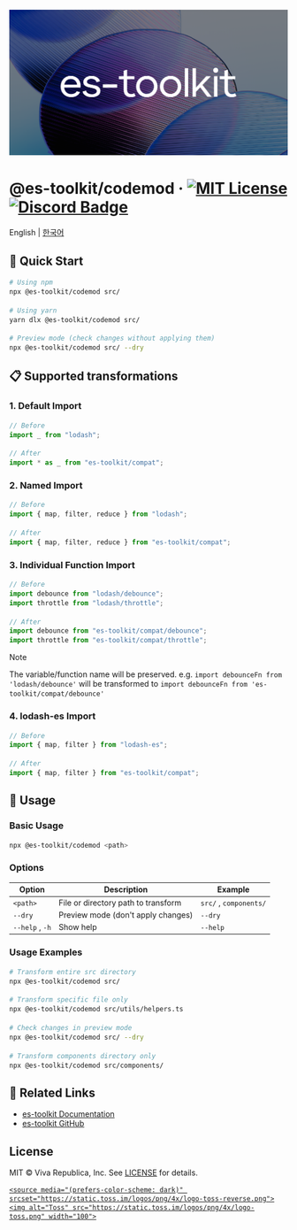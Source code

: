 ![cover](./public/og.png)

# @es-toolkit/codemod &middot; [![MIT License](https://img.shields.io/badge/license-MIT-blue.svg)](https://github.com/toss/slash/blob/main/LICENSE) [![Discord Badge](https://discord.com/api/guilds/1281071127052943361/widget.png?style=shield)](https://discord.gg/vGXbVjP2nY)

English | [한국어](https://github.com/toss/es-toolkit-codemod/blob/main/README-ko_kr.md)

## 🚀 Quick Start

```bash
# Using npm
npx @es-toolkit/codemod src/

# Using yarn
yarn dlx @es-toolkit/codemod src/

# Preview mode (check changes without applying them)
npx @es-toolkit/codemod src/ --dry
```

## 📋 Supported transformations

### 1. Default Import

```javascript
// Before
import _ from "lodash";

// After
import * as _ from "es-toolkit/compat";
```

### 2. Named Import

```javascript
// Before
import { map, filter, reduce } from "lodash";

// After
import { map, filter, reduce } from "es-toolkit/compat";
```

### 3. Individual Function Import

```javascript
// Before
import debounce from "lodash/debounce";
import throttle from "lodash/throttle";

// After
import debounce from "es-toolkit/compat/debounce";
import throttle from "es-toolkit/compat/throttle";
```

> [!NOTE]
> The variable/function name will be preserved.
> e.g. `import debounceFn from 'lodash/debounce'` will be transformed to `import debounceFn from 'es-toolkit/compat/debounce'`

### 4. lodash-es Import

```javascript
// Before
import { map, filter } from "lodash-es";

// After
import { map, filter } from "es-toolkit/compat";
```

## 🎯 Usage

### Basic Usage

```bash
npx @es-toolkit/codemod <path>
```

### Options

| Option          | Description                         | Example                |
| --------------- | ----------------------------------- | ---------------------- |
| `<path>`        | File or directory path to transform | `src/` , `components/` |
| `--dry`         | Preview mode (don't apply changes)  | `--dry`                |
| `--help` , `-h` | Show help                           | `--help`               |

### Usage Examples

```bash
# Transform entire src directory
npx @es-toolkit/codemod src/

# Transform specific file only
npx @es-toolkit/codemod src/utils/helpers.ts

# Check changes in preview mode
npx @es-toolkit/codemod src/ --dry

# Transform components directory only
npx @es-toolkit/codemod src/components/
```

## 🔗 Related Links

- [es-toolkit Documentation](https://es-toolkit.slash.page)
- [es-toolkit GitHub](https://github.com/toss/es-toolkit)

## License

MIT © Viva Republica, Inc. See [LICENSE](./LICENSE) for details.

<a title="Toss" href="https://toss.im">
  <picture>

    <source media="(prefers-color-scheme: dark)" srcset="https://static.toss.im/logos/png/4x/logo-toss-reverse.png">
    <img alt="Toss" src="https://static.toss.im/logos/png/4x/logo-toss.png" width="100">

  </picture>
</a>
